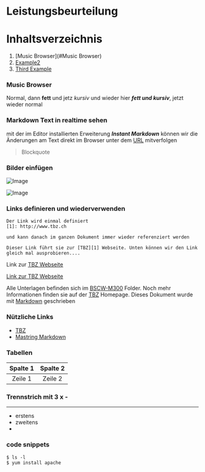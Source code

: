 # Leistungsbeurteilung

# Inhaltsverzeichnis

1. [Music Browser](#Music Browser)
2. [Example2](#example2)
3. [Third Example](#third-example)

### Music Browser 

Normal, dann **fett** und jetz *kursiv* und wieder hier ***fett und kursiv***, jetzt wieder normal

### Markdown Text in realtime sehen

mit der im Editor installierten Erweiterung ***Instant Markdown*** können wir die
Änderungen am Text direkt im Browser unter dem [URL](http://localhost:8090) mitverfolgen

> Blockquote

### Bilder einfügen

![Image](images/denken.png)

![Image](images/emoji-cold.jpg)



### Links definieren und wiederverwenden

    Der Link wird einmal definiert
    [1]: http://www.tbz.ch

    und kann danach im ganzen Dokument immer wieder referenziert werden

    Dieser Link führt sie zur [TBZ][1] Webseite. Unten können wir den Link gleich mal ausprobieren....

[1]: http://www.tbz.ch
[2]: https://guides.github.com/features/mastering-markdown/
[3]: https://bscw.tbz.ch/bscw/bscw.cgi/25833849

Link zur [TBZ Webseite][1]

[Link zur TBZ Webseite](http://www.tbz.ch)

Alle Unterlagen befinden sich im [BSCW-M300][3] Folder. Noch mehr Informationen finden sie auf der [TBZ][1] Homepage.
Dieses Dokument wurde mit [Markdown][2] geschrieben


### Nützliche Links
* [TBZ][1]
* [Mastring Markdown][2]

### Tabellen

|Spalte 1 | Spalte 2|
|:--:|:--:|
|Zeile 1|Zeile 2|

### Trennstrich mit 3 x -

---





* erstens
* zweitens
*

### code snippets

    $ ls -l
    $ yum install apache
